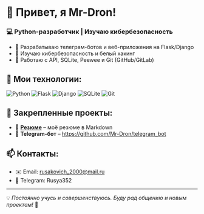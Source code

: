 # 👋 Привет, я Mr-Dron!

### 💻 Python-разработчик | Изучаю кибербезопасность

- 🔹 Разрабатываю телеграм-ботов и веб-приложения на Flask/Django
- 🔹 Изучаю кибербезопасность и белый хакинг
- 🔹 Работаю с API, SQLite, Peewee и Git (GitHub/GitLab)

## 🚀 Мои технологии:

![Python](https://img.shields.io/badge/Python-3776AB?style=for-the-badge&logo=python&logoColor=white)
![Flask](https://img.shields.io/badge/Flask-000000?style=for-the-badge&logo=flask&logoColor=white)
![Django](https://img.shields.io/badge/Django-092E20?style=for-the-badge&logo=django&logoColor=white)
![SQLite](https://img.shields.io/badge/SQLite-003B57?style=for-the-badge&logo=sqlite&logoColor=white)
![Git](https://img.shields.io/badge/Git-F05032?style=for-the-badge&logo=git&logoColor=white)

## 📌 Закрепленные проекты:

- 🔹 [**Резюме**](https://github.com/Mr-Dron/resume) – моё резюме в Markdown
- 🔹 **Telegram-бот** – https://github.com/Mr-Dron/telegram_bot
## 📫 Контакты:
- ✉️ Email: rusakovich_2000@mail.ru
- 💬 Telegram: Rusya352

---
💡 *Постоянно учусь и совершенствуюсь. Буду рад общению и новым проектам!* 🚀
